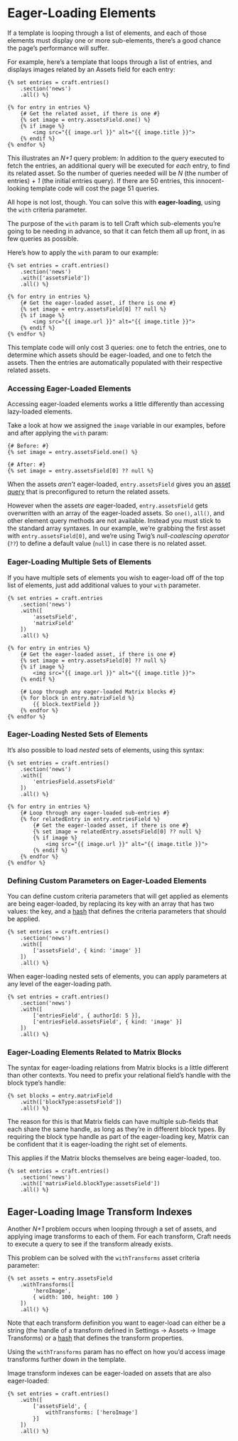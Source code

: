 # Eager-Loading Elements

If a template is looping through a list of elements, and each of those elements must display one or more sub-elements, there’s a good chance the page’s performance will suffer.

For example, here’s a template that loops through a list of entries, and displays images related by an Assets field for each entry:

```twig
{% set entries = craft.entries()
    .section('news')
    .all() %}

{% for entry in entries %}
    {# Get the related asset, if there is one #}
    {% set image = entry.assetsField.one() %}
    {% if image %}
        <img src="{{ image.url }}" alt="{{ image.title }}">
    {% endif %}
{% endfor %}
```

This illustrates an _N+1_ query problem: In addition to the query executed to fetch the entries, an additional query will be executed for _each_ entry, to find its related asset. So the number of queries needed will be _N_ (the number of entries) _+ 1_ (the initial entries query). If there are 50 entries, this innocent-looking template code will cost the page 51 queries.

All hope is not lost, though. You can solve this with **eager-loading**, using the `with` criteria parameter.

The purpose of the `with` param is to tell Craft which sub-elements you’re going to be needing in advance, so that it can fetch them all up front, in as few queries as possible.

Here’s how to apply the `with` param to our example:

```twig
{% set entries = craft.entries()
    .section('news')
    .with(['assetsField'])
    .all() %}

{% for entry in entries %}
    {# Get the eager-loaded asset, if there is one #}
    {% set image = entry.assetsField[0] ?? null %}
    {% if image %}
        <img src="{{ image.url }}" alt="{{ image.title }}">
    {% endif %}
{% endfor %}
```

This template code will only cost 3 queries: one to fetch the entries, one to determine which assets should be eager-loaded, and one to fetch the assets. Then the entries are automatically populated with their respective related assets.

### Accessing Eager-Loaded Elements

Accessing eager-loaded elements works a little differently than accessing lazy-loaded elements.

Take a look at how we assigned the `image` variable in our examples, before and after applying the `with` param:

```twig
{# Before: #}
{% set image = entry.assetsField.one() %}

{# After: #}
{% set image = entry.assetsField[0] ?? null %}
```

When the assets _aren’t_ eager-loaded, `entry.assetsField` gives you an [asset query](element-queries/asset-queries.md) that is preconfigured to return the related assets.

However when the assets _are_ eager-loaded, `entry.assetsField` gets overwritten with an array of the eager-loaded assets. So `one()`, `all()`, and other element query methods are not available. Instead you must stick to the standard array syntaxes. In our example, we’re grabbing the first asset with `entry.assetsField[0]`, and we’re using Twig’s _null-coalescing operator_ (`??`) to define a default value (`null`) in case there is no related asset.


### Eager-Loading Multiple Sets of Elements

If you have multiple sets of elements you wish to eager-load off of the top list of elements, just add additional values to your `with` parameter.

```twig
{% set entries = craft.entries
    .section('news')
    .with([
        'assetsField',
        'matrixField'
    ])
    .all() %}

{% for entry in entries %}
    {# Get the eager-loaded asset, if there is one #}
    {% set image = entry.assetsField[0] ?? null %}
    {% if image %}
        <img src="{{ image.url }}" alt="{{ image.title }}">
    {% endif %}

    {# Loop through any eager-loaded Matrix blocks #}
    {% for block in entry.matrixField %}
        {{ block.textField }}
    {% endfor %}
{% endfor %}
```



### Eager-Loading Nested Sets of Elements

It’s also possible to load _nested_ sets of elements, using this syntax:

```twig
{% set entries = craft.entries()
    .section('news')
    .with([
        'entriesField.assetsField'
    ])
    .all() %}

{% for entry in entries %}
    {# Loop through any eager-loaded sub-entries #}
    {% for relatedEntry in entry.entriesField %}
        {# Get the eager-loaded asset, if there is one #}
        {% set image = relatedEntry.assetsField[0] ?? null %}
        {% if image %}
            <img src="{{ image.url }}" alt="{{ image.title }}">
        {% endif %}
    {% endfor %}
{% endfor %}
```

### Defining Custom Parameters on Eager-Loaded Elements

You can define custom criteria parameters that will get applied as elements are being eager-loaded, by replacing its key with an array that has two values: the key, and a [hash](twig-primer.md#hashes) that defines the criteria parameters that should be applied.

```twig
{% set entries = craft.entries()
    .section('news')
    .with([
        ['assetsField', { kind: 'image' }]
    ])
    .all() %}
```

When eager-loading nested sets of elements, you can apply parameters at any level of the eager-loading path.

```twig
{% set entries = craft.entries()
    .section('news')
    .with([
        ['entriesField', { authorId: 5 }],
        ['entriesField.assetsField', { kind: 'image' }]
    ])
    .all() %}
```

### Eager-Loading Elements Related to Matrix Blocks

The syntax for eager-loading relations from Matrix blocks is a little different than other contexts. You need to prefix your relational field’s handle with the block type’s handle:

```twig
{% set blocks = entry.matrixField
    .with(['blockType:assetsField'])
    .all() %}
```

The reason for this is that Matrix fields can have multiple sub-fields that each share the same handle, as long as they’re in different block types. By requiring the block type handle as part of the eager-loading key, Matrix can be confident that it is eager-loading the right set of elements.

This applies if the Matrix blocks themselves are being eager-loaded, too.

```twig
{% set entries = craft.entries()
    .section('news')
    .with(['matrixField.blockType:assetsField'])
    .all() %}
```

## Eager-Loading Image Transform Indexes

Another _N+1_ problem occurs when looping through a set of assets, and applying image transforms to each of them. For each transform, Craft needs to execute a query to see if the transform already exists.

This problem can be solved with the `withTransforms` asset criteria parameter:

```twig
{% set assets = entry.assetsField
    .withTransforms([
        'heroImage',
        { width: 100, height: 100 }
    ])
    .all() %}
```

Note that each transform definition you want to eager-load can either be a string (the handle of a transform defined in Settings → Assets → Image Transforms) or a [hash](twig-primer.md#hashes) that defines the transform properties.

Using the `withTransforms` param has no effect on how you’d access image transforms further down in the template.

Image transform indexes can be eager-loaded on assets that are also eager-loaded:

```twig
{% set entries = craft.entries()
    .with([
        ['assetsField', {
            withTransforms: ['heroImage']
        }]
    ])
    .all() %}
```
